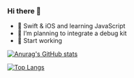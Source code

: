 ### Hi there 👋

- 🌱 Swift & iOS and learning JavaScript
- 🤔 I’m planning to integrate a debug kit
- 🔭 Start working

[![Anurag's GitHub stats](https://github-readme-stats.vercel.app/api?username=DamonHu&count_private=true&show_icons=true&theme=radical)](https://github.com/anuraghazra/github-readme-stats)

[![Top Langs](https://github-readme-stats.vercel.app/api/top-langs/?username=DamonHu)](https://github.com/anuraghazra/github-readme-stats)
